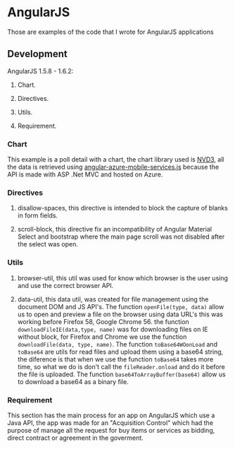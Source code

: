 # AngularJS
Those are examples of the code that I wrote for AngularJS applications

## Development

AngularJS 1.5.8 - 1.6.2:

1. Chart.
   
2. Directives.

3. Utils.

4. Requirement.

### Chart

This example is a poll detail with a chart, the chart library used is [NVD3][], all the data is retrieved using [angular-azure-mobile-services.js][] because the API is made with ASP .Net MVC and hosted on Azure.


### Directives 

1. disallow-spaces, this directive is intended to block the capture of blanks in form fields. 

2. scroll-block, this directive fix an incompatibility of Angular Material Select and bootstrap where the main page scroll was not disabled after the select was open.

### Utils

1. browser-util, this util was used for know which browser is the user using and use the correct browser API.

2. data-util, this data util, was created for file management using the document DOM and JS API's. The function `openFile(type, data)` allow us to open and preview a file on the browser using data URL's this was working before Firefox 58, Google Chrome 56. the function `downloadFileIE(data,type, name)` was for downloading files on IE without block, for Firefox and Chrome we use the function `downloadFile(data, type, name)`. The function `toBase64WOonLoad` and `toBase64` are utils for read files and upload them using a base64 string, the diference is that when we use the function `toBase64` takes more time, so what we do is don't call the `fileReader.onload` and do it before the file is uploaded. The function `base64ToArrayBuffer(base64)` allow us to download a base64 as a binary file.

### Requirement

This section has the main process for an app on AngularJS which use a Java API, the app was made for an "Acquisition Control" which had the purpose of manage all the  request for buy items or services as bidding, direct contract or agreement in the goverment. 

[NVD3]: http://nvd3.org/
[angular-azure-mobile-services.js]: https://github.com/TerryMooreII/angular-azure-mobile-service
